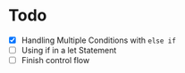 # Todo
- [x] Handling Multiple Conditions with `else if`
- [ ] Using if in a let Statement
- [ ] Finish control flow